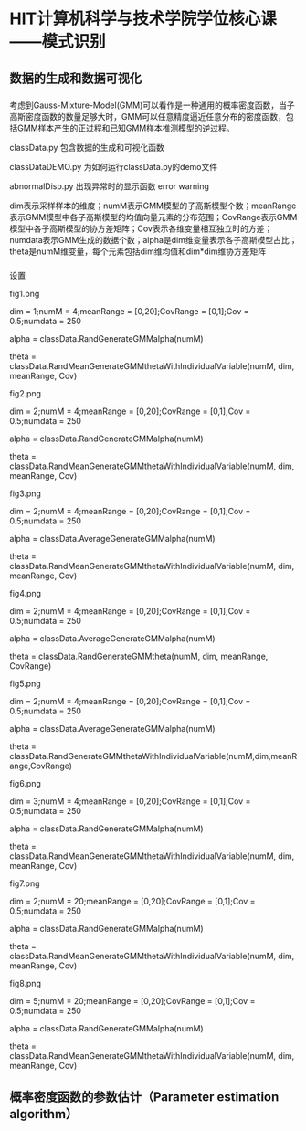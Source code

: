# HIT计算机科学与技术学院学位核心课——模式识别
## 数据的生成和数据可视化

### 
考虑到Gauss-Mixture-Model(GMM)可以看作是一种通用的概率密度函数，当子高斯密度函数的数量足够大时，GMM可以任意精度逼近任意分布的密度函数，包括GMM样本产生的正过程和已知GMM样本推测模型的逆过程。

classData.py 包含数据的生成和可视化函数

classDataDEMO.py 为如何运行classData.py的demo文件

abnormalDisp.py 出现异常时的显示函数 error warning

dim表示采样样本的维度；numM表示GMM模型的子高斯模型个数；meanRange表示GMM模型中各子高斯模型的均值向量元素的分布范围；CovRange表示GMM模型中各子高斯模型的协方差矩阵；Cov表示各维变量相互独立时的方差；numdata表示GMM生成的数据个数；alpha是dim维变量表示各子高斯模型占比；theta是numM维变量，每个元素包括dim维均值和dim*dim维协方差矩阵

###
设置

fig1.png

dim = 1;numM = 4;meanRange = [0,20];CovRange = [0,1];Cov = 0.5;numdata = 250

alpha = classData.RandGenerateGMMalpha(numM)

theta = classData.RandMeanGenerateGMMthetaWithIndividualVariable(numM, dim, meanRange, Cov)

fig2.png

dim = 2;numM = 4;meanRange = [0,20];CovRange = [0,1];Cov = 0.5;numdata = 250

alpha = classData.RandGenerateGMMalpha(numM)

theta = classData.RandMeanGenerateGMMthetaWithIndividualVariable(numM, dim, meanRange, Cov)

fig3.png

dim = 2;numM = 4;meanRange = [0,20];CovRange = [0,1];Cov = 0.5;numdata = 250

alpha = classData.AverageGenerateGMMalpha(numM)

theta = classData.RandMeanGenerateGMMthetaWithIndividualVariable(numM, dim, meanRange, Cov)

fig4.png

dim = 2;numM = 4;meanRange = [0,20];CovRange = [0,1];Cov = 0.5;numdata = 250

alpha = classData.AverageGenerateGMMalpha(numM)

theta = classData.RandGenerateGMMtheta(numM, dim, meanRange, CovRange)

fig5.png

dim = 2;numM = 4;meanRange = [0,20];CovRange = [0,1];Cov = 0.5;numdata = 250

alpha = classData.AverageGenerateGMMalpha(numM)

theta = classData.RandGenerateGMMthetaWithIndividualVariable(numM,dim,meanRange,CovRange)

fig6.png

dim = 3;numM = 4;meanRange = [0,20];CovRange = [0,1];Cov = 0.5;numdata = 250

alpha = classData.RandGenerateGMMalpha(numM)

theta = classData.RandMeanGenerateGMMthetaWithIndividualVariable(numM, dim, meanRange, Cov)

fig7.png

dim = 2;numM = 20;meanRange = [0,20];CovRange = [0,1];Cov = 0.5;numdata = 250

alpha = classData.RandGenerateGMMalpha(numM)

theta = classData.RandMeanGenerateGMMthetaWithIndividualVariable(numM, dim, meanRange, Cov)

fig8.png

dim = 5;numM = 20;meanRange = [0,20];CovRange = [0,1];Cov = 0.5;numdata = 250

alpha = classData.RandGenerateGMMalpha(numM)

theta = classData.RandMeanGenerateGMMthetaWithIndividualVariable(numM, dim, meanRange, Cov)


## 概率密度函数的参数估计（Parameter estimation algorithm）

